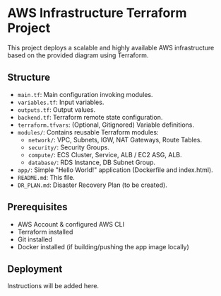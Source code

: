 # AWS Infrastructure Terraform Project

This project deploys a scalable and highly available AWS infrastructure based on the provided diagram using Terraform.

## Structure

*   `main.tf`: Main configuration invoking modules.
*   `variables.tf`: Input variables.
*   `outputs.tf`: Output values.
*   `backend.tf`: Terraform remote state configuration.
*   `terraform.tfvars`: (Optional, Gitignored) Variable definitions.
*   `modules/`: Contains reusable Terraform modules:
    *   `network/`: VPC, Subnets, IGW, NAT Gateways, Route Tables.
    *   `security/`: Security Groups.
    *   `compute/`: ECS Cluster, Service, ALB / EC2 ASG, ALB.
    *   `database/`: RDS Instance, DB Subnet Group.
*   `app/`: Simple "Hello World!" application (Dockerfile and index.html).
*   `README.md`: This file.
*   `DR_PLAN.md`: Disaster Recovery Plan (to be created).

## Prerequisites

*   AWS Account & configured AWS CLI
*   Terraform installed
*   Git installed
*   Docker installed (if building/pushing the app image locally)

## Deployment

Instructions will be added here.
